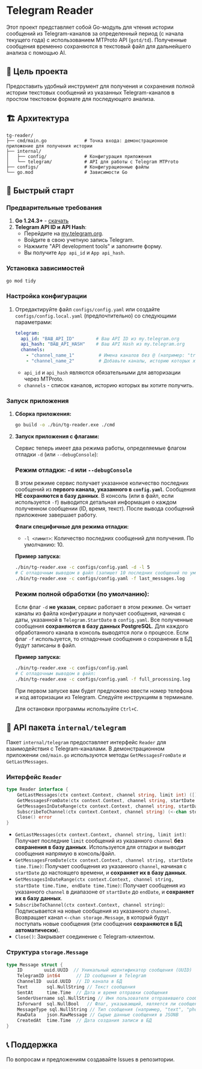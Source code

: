 # Telegram Reader

Этот проект представляет собой Go-модуль для чтения истории сообщений из Telegram-каналов за определенный период (с начала текущего года) с использованием MTProto API (`gotd/td`). Полученные сообщения временно сохраняются в текстовый файл для дальнейшего анализа с помощью AI.

## 🎯 Цель проекта

Предоставить удобный инструмент для получения и сохранения полной истории текстовых сообщений из указанных Telegram-каналов в простом текстовом формате для последующего анализа.

## 🏗️ Архитектура

```
tg-reader/
├── cmd/main.go              # Точка входа: демонстрационное приложение для получения истории
├── internal/
│   ├── config/              # Конфигурация приложения
│   └── telegram/            # API для работы с Telegram MTProto
├── configs/                 # Конфигурационные файлы
└── go.mod                   # Зависимости Go
```

## 🚀 Быстрый старт

### Предварительные требования

1.  **Go 1.24.3+** - [скачать](https://golang.org/dl/)
2.  **Telegram API ID и API Hash**:
    *   Перейдите на [my.telegram.org](https://my.telegram.org/).
    *   Войдите в свою учетную запись Telegram.
    *   Нажмите "API development tools" и заполните форму.
    *   Вы получите `App api_id` и `App api_hash`.

### Установка зависимостей

```bash
go mod tidy
```

### Настройка конфигурации

1.  Отредактируйте файл `configs/config.yaml` или создайте `configs/config.local.yaml` (предпочтительно) со следующими параметрами:

    ```yaml
    telegram:
      api_id: "ВАШ_API_ID"        # Ваш API ID из my.telegram.org
      api_hash: "ВАШ_API_HASH"    # Ваш API Hash из my.telegram.org
      channels:
        - "channel_name_1"         # Имена каналов без @ (например: "trading_signals")
        - "channel_name_2"         # Добавьте каналы, историю которых хотите получить
    ```

    *   `api_id` и `api_hash` являются обязательными для авторизации через MTProto.
    *   `channels` - список каналов, историю которых вы хотите получить.

### Запуск приложения

1.  **Сборка приложения:**

    ```bash
    go build -o ./bin/tg-reader.exe ./cmd
    ```

2.  **Запуск приложения с флагами:**

    Сервис теперь имеет два режима работы, определяемые флагом отладки `-d` (или `--debugConsole`):

    ### Режим отладки: `-d` или `--debugConsole`
    В этом режиме сервис получает указанное количество последних сообщений из **первого канала, указанного в `config.yaml`**. Сообщения **НЕ сохраняются в базу данных**.
    В консоль (или в файл, если используется `-f`) выводится детальная информация о каждом полученном сообщении (ID, время, текст).
    После вывода сообщений приложение завершает работу.

    **Флаги специфичные для режима отладки:**
    *   `-l <лимит>`: Количество последних сообщений для получения. По умолчанию: 10.

    **Пример запуска:**
    ```bash
    ./bin/tg-reader.exe -c configs/config.yaml -d -l 5
    # С отладочным выводом в файл (запишет 10 последних сообщений по умолчанию):
    ./bin/tg-reader.exe -c configs/config.yaml -f last_messages.log
    ```

    ### Режим полной обработки (по умолчанию):
    Если флаг `-d` **не указан**, сервис работает в этом режиме. Он читает каналы из файла конфигурации и получает сообщения, начиная с даты, указанной в `Telegram.StartDate` в `config.yaml`. Все полученные сообщения **сохраняются в базу данных PostgreSQL**.
    Для каждого обработанного канала в консоль выводятся логи о процессе. Если флаг `-f` используется, то отладочные сообщения о сохранении в БД будут записаны в файл.

    **Пример запуска:**
    ```bash
    ./bin/tg-reader.exe -c configs/config.yaml
    # С отладочным выводом в файл:
    ./bin/tg-reader.exe -c configs/config.yaml -f full_processing.log
    ```

    При первом запуске вам будет предложено ввести номер телефона и код авторизации из Telegram. Следуйте инструкциям в терминале.

    Для остановки программы используйте `Ctrl+C`.

## 📝 API пакета `internal/telegram`

Пакет `internal/telegram` предоставляет интерфейс `Reader` для взаимодействия с Telegram-каналами. В демонстрационном приложении `cmd/main.go` используются методы `GetMessagesFromDate` и `GetLastMessages`.

### Интерфейс `Reader`

```go
type Reader interface {
	GetLastMessages(ctx context.Context, channel string, limit int) ([]storage.Message, error)
	GetMessagesFromDate(ctx context.Context, channel string, startDate time.Time) error // Возвращаемый тип изменен на error, так как теперь сохраняет в БД
	GetMessagesInDateRange(ctx context.Context, channel string, startDate time.Time, endDate time.Time) error
	SubscribeToChannel(ctx context.Context, channel string) (<-chan storage.Message, error)
	Close() error
}
```

*   `GetLastMessages(ctx context.Context, channel string, limit int)`: Получает последние `limit` сообщений из указанного `channel` **без сохранения в базу данных**. Используется для отладки и выводит сообщения напрямую в консоль/файл.
*   `GetMessagesFromDate(ctx context.Context, channel string, startDate time.Time)`: Получает сообщения из указанного `channel`, начиная с `startDate` до настоящего времени, и **сохраняет их в базу данных**.
*   `GetMessagesInDateRange(ctx context.Context, channel string, startDate time.Time, endDate time.Time)`: Получает сообщения из указанного `channel` в диапазоне от `startDate` до `endDate`, и **сохраняет их в базу данных**.
*   `SubscribeToChannel(ctx context.Context, channel string)`: Подписывается на новые сообщения из указанного `channel`. Возвращает канал `<-chan storage.Message`, в который будут поступать новые сообщения (эти сообщения **сохраняются в БД автоматически**).
*   `Close()`: Закрывает соединение с Telegram-клиентом.

### Структура `storage.Message`

```go
type Message struct {
	ID        uuid.UUID  // Уникальный идентификатор сообщения (UUID)
	TelegramID int64      // ID сообщения в Telegram
	ChannelID  uuid.UUID  // ID канала в БД
	Text       sql.NullString // Текст сообщения
	SentAt     time.Time  // Дата и время отправки сообщения
	SenderUsername sql.NullString // Имя пользователя отправившего сообщение, если доступно
	IsForward  sql.NullBool   // Флаг, указывающий, является ли сообщение пересланным
	MessageType sql.NullString // Тип сообщения (например, "text", "photo", "video" и т.д.)
	RawData    json.RawMessage // Сырые данные сообщения в JSONB
	CreatedAt  time.Time  // Дата создания записи в БД
}
```

## 📞 Поддержка

По вопросам и предложениям создавайте Issues в репозитории.

